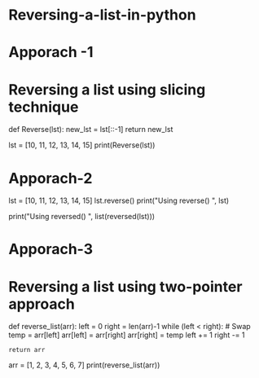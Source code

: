 # Reversing-a-list-in-python
# Apporach -1
# Reversing a list using slicing technique
def Reverse(lst):
new_lst = lst[::-1]
return new_lst


lst = [10, 11, 12, 13, 14, 15]
print(Reverse(lst))

# Apporach-2

lst = [10, 11, 12, 13, 14, 15]
lst.reverse()
print("Using reverse() ", lst)

print("Using reversed() ", list(reversed(lst)))

# Apporach-3

# Reversing a list using two-pointer approach
def reverse_list(arr):
	left = 0
	right = len(arr)-1
	while (left < right):
		# Swap
		temp = arr[left]
		arr[left] = arr[right]
		arr[right] = temp
		left += 1
		right -= 1

	return arr

arr = [1, 2, 3, 4, 5, 6, 7]
print(reverse_list(arr))
